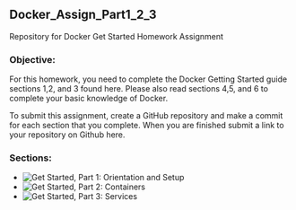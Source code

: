 ## Docker_Assign_Part1_2_3
Repository for Docker Get Started Homework Assignment

### Objective: 
For this homework, you need to complete the Docker Getting Started guide sections 1,2, and 3 found here.  Please also read sections 4,5, and 6 to complete your basic knowledge of Docker. 

To submit this assignment, create a GitHub repository and make a commit for each section that you complete.   When you are finished submit a link to your repository on Github here.

### Sections:
* ![Get Started, Part 1: Orientation and Setup](/Docker_Tutorial/Docker_Part1/)
* ![Get Started, Part 2: Containers](/Docker_Tutorial/Docker_Part2/)
* ![Get Started, Part 3: Services](/Docker_Tutorial/Docker_Part3/)


